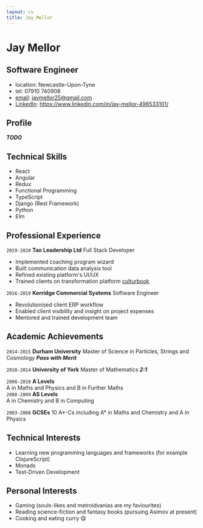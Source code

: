 ```yaml
---
layout: cv
title: Jay Mellor
---
```

# Jay Mellor
## Software Engineer

- location: Newcastle-Upon-Tyne
- tel: 07910 740908
- [email](mailto:jaymellor25@gmail.com): jaymellor25@gmail.com
- [LinkedIn](https://www.linkedin.com/in/jay-mellor-496533101/): https://www.linkedin.com/in/jay-mellor-496533101/


## Profile
***TODO***

## Technical Skills

- React
- Angular
- Redux
- Functional Programming
- TypeScript
- Django (Rest Framework)
- Python
- Elm


## Professional Experience

`2019-2020`
**Tao Leadership Ltd** Full Stack Developer
- Implemented coaching program wizard
- Built communication data analysis tool
- Refined existing platform's UI/UX
- Trained clients on transformation platform [culturbook](https://www.culturbook.io/)

`2016-2019`
**Kerridge Commercial Systems** Software Engineer
- Revolutionised client ERP workflow
- Enabled client visibility and insight on project expenses
- Mentored and trained development team

## Academic Achievements

`2014-2015`
**Durham University** Master of Science in Particles, Strings and Cosmology ***Pass with Merit***

`2010-2014`
**University of York** Master of Mathematics ***2:1***

`2008-2010`
**A Levels**  
A in Maths and Physics and B in Further Maths  
`2008-2009`
**AS Levels**  
A in Chemistry and B in Computing

`2003-2008`
**GCSEs** 10 A*-Cs including A* in Maths and Chemistry and A in Physics

## Technical Interests
- Learning new programming languages and frameworks (for example ClojureScript)
- Monads
- Test-Driven Development

## Personal Interests
- Gaming (souls-likes and metroidvanias are my faviourites)
- Reading science-fiction and fantasy books (pursuing Asimov at present)
- Cooking and eating curry 😋


